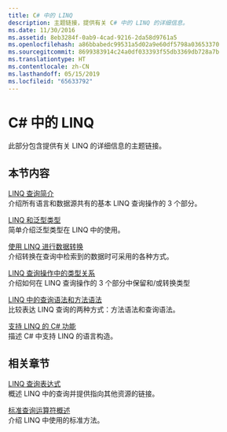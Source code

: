 ```yaml
---
title: C# 中的 LINQ
description: 主题链接，提供有关 C# 中的 LINQ 的详细信息。
ms.date: 11/30/2016
ms.assetid: 8eb3284f-0ab9-4cad-9216-2da58d9761a5
ms.openlocfilehash: a86bbabedc99531a5d02a9e60df5798a03653370
ms.sourcegitcommit: 8699383914c24a0df033393f55db3369db728a7b
ms.translationtype: HT
ms.contentlocale: zh-CN
ms.lasthandoff: 05/15/2019
ms.locfileid: "65633792"
---
```

# <a name="linq-in-c"></a>C\# 中的 LINQ

此部分包含提供有关 LINQ 的详细信息的主题链接。

## <a name="in-this-section"></a>本节内容

[LINQ 查询简介](../programming-guide/concepts/linq/introduction-to-linq-queries.md)  
介绍所有语言和数据源共有的基本 LINQ 查询操作的 3 个部分。  

[LINQ 和泛型类型](../programming-guide/concepts/linq/linq-and-generic-types.md)  
简单介绍泛型类型在 LINQ 中的使用。

[使用 LINQ 进行数据转换](../programming-guide/concepts/linq/data-transformations-with-linq.md)  
介绍转换在查询中检索到的数据时可采用的各种方式。

[LINQ 查询操作中的类型关系](../programming-guide/concepts/linq/type-relationships-in-linq-query-operations.md)  
介绍如何在 LINQ 查询操作的 3 个部分中保留和/或转换类型

[LINQ 中的查询语法和方法语法](../programming-guide/concepts/linq/query-syntax-and-method-syntax-in-linq.md)  
比较表达 LINQ 查询的两种方式：方法语法和查询语法。

[支持 LINQ 的 C# 功能](../programming-guide/concepts/linq/features-that-support-linq.md)  
描述 C# 中支持 LINQ 的语言构造。

## <a name="related-sections"></a>相关章节

[LINQ 查询表达式](../programming-guide/linq-query-expressions/index.md)  
概述 LINQ 中的查询并提供指向其他资源的链接。

[标准查询运算符概述](../programming-guide/concepts/linq/standard-query-operators-overview.md)  
介绍 LINQ 中使用的标准方法。
